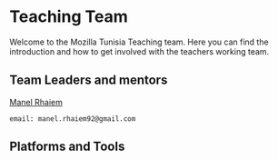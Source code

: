 # Teaching Team 
Welcome to the Mozilla Tunisia Teaching team. Here you can find the introduction and how to get involved with the teachers working team.

## Team Leaders and mentors
 [Manel Rhaiem]()
 ```
 email: manel.rhaiem92@gmail.com
 ```
## Platforms and Tools
